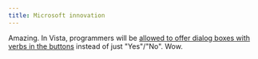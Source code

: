 ```yaml
---
title: Microsoft innovation
---
```


Amazing. In Vista, programmers will be [allowed to offer dialog boxes with verbs in the buttons](http://blogs.msdn.com/oldnewthing/archive/2006/09/11/749489.aspx) instead of just "Yes"/"No". Wow.

